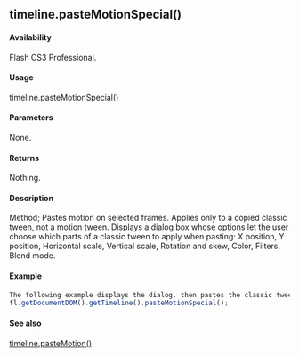 ## timeline.pasteMotionSpecial()

#### Availability

Flash CS3 Professional.

#### Usage

timeline.pasteMotionSpecial()

#### Parameters

None.

#### Returns

Nothing.

#### Description

Method; Pastes motion on selected frames. Applies only to a copied classic tween, not a motion tween. Displays a dialog box whose options let the user choose which parts of a classic tween to apply when pasting: X position, Y position, Horizontal scale, Vertical scale, Rotation and skew, Color, Filters, Blend mode.

#### Example

```javascript
The following example displays the dialog, then pastes the classic tween to the selected frames:
fl.getDocumentDOM().getTimeline().pasteMotionSpecial();

```
#### See also

[timeline.pasteMotion()](#!wielmic/developers-animatesdk-docs/test/Timeline_object/timeli36.md)
